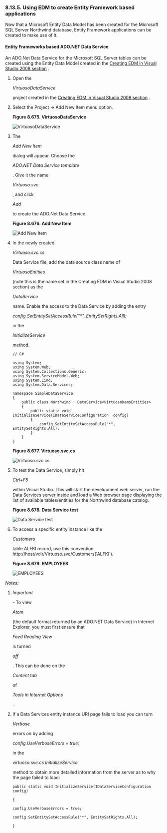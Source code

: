 <div id="vdbenginemsqlsuedm" class="section">

<div class="titlepage">

<div>

<div>

### 8.13.5. Using EDM to create Entity Framework based applications

</div>

</div>

</div>

Now that a Microsoft Entity Data Model has been created for the
Microsoft SQL Server Northwind database, Entity Framework applications
can be created to make use of it.

<div id="vdbenginemsqlsuedmentf" class="section">

<div class="titlepage">

<div>

<div>

#### Entity Frameworks based ADO.NET Data Service

</div>

</div>

</div>

An ADO.Net Data Service for the Microsoft SQL Server tables can be
created using the Entity Data Model created in the
<a href="vdbenginemsqlscrvs.html" class="link"
title="8.13.4. Creating EDM in Visual Studio 2008">Creating EDM in
Visual Studio 2008 section</a> .

<div class="orderedlist">

1.  Open the

    <span class="emphasis">*VirtuosoDataService*</span>

    project created in the
    <a href="vdbenginemsqlscrvs.html" class="link"
    title="8.13.4. Creating EDM in Visual Studio 2008">Creating EDM in
    Visual Studio 2008 section</a> .

2.  Select the Project -\> Add New Item menu option.

    <div class="figure-float">

    <div id="meinf4" class="figure">

    **Figure 8.675. VirtuosoDataService**

    <div class="figure-contents">

    <div class="mediaobject">

    ![VirtuosoDataService](images/ui/meinf4.png)

    </div>

    </div>

    </div>

      

    </div>

3.  The

    <span class="emphasis">*Add New Item*</span>

    dialog will appear. Choose the

    <span class="emphasis">*ADO.NET Data Service template*</span>

    . Give it the name

    <span class="emphasis">*Virtuoso.svc*</span>

    , and click

    <span class="emphasis">*Add*</span>

    to create the ADO.Net Data Service.

    <div class="figure-float">

    <div id="mfora2" class="figure">

    **Figure 8.676. Add New Item**

    <div class="figure-contents">

    <div class="mediaobject">

    ![Add New Item](images/ui/mfora2.png)

    </div>

    </div>

    </div>

      

    </div>

4.  In the newly created

    <span class="emphasis">*Virtuoso.svc.cs*</span>

    Data Service file, add the data source class name of

    <span class="emphasis">*VirtuosoEntities*</span>

    (note this is the name set in the Creating EDM in Visual Studio 2008
    section) as the

    <span class="emphasis">*DataService*</span>

    name. Enable the access to the Data Service by adding the entry

    <span class="emphasis">*config.SetEntitySetAccessRule("\*",
    EntitySetRights.All);*</span>

    in the

    <span class="emphasis">*InitializeService*</span>

    method.

    ``` programlisting
    // C#

    using System;
    using System.Web;
    using System.Collections.Generic;
    using System.ServiceModel.Web;
    using System.Linq;
    using System.Data.Services;

    namespace SimpleDataService
    {
        public class Northwind : DataService<VirtuosoDemoEntities>
        {
            public static void InitializeService(IDataServiceConfiguration  config)
            {
                config.SetEntitySetAccessRule("*", EntitySetRights.All);
            }
        }
    }
    ```

    <div class="figure-float">

    <div id="mfora4" class="figure">

    **Figure 8.677. Virtuoso.svc.cs**

    <div class="figure-contents">

    <div class="mediaobject">

    ![Virtuoso.svc.cs](images/ui/mfora4.png)

    </div>

    </div>

    </div>

      

    </div>

5.  To test the Data Service, simply hit

    <span class="emphasis">*Ctrl+F5*</span>

    within Visual Studio. This will start the development web server,
    run the Data Services server inside and load a Web browser page
    displaying the list of available tables/entities for the Northwind
    database catalog.

    <div class="figure-float">

    <div id="mfora3" class="figure">

    **Figure 8.678. Data Service test**

    <div class="figure-contents">

    <div class="mediaobject">

    ![Data Service test](images/ui/mfora3.png)

    </div>

    </div>

    </div>

      

    </div>

6.  To access a specific entity instance like the

    <span class="emphasis">*Customers*</span>

    table ALFKI record, use this convention
    http://host/vdir/Virtuoso.svc/Customers('ALFKI').

    <div class="figure-float">

    <div id="mfora5" class="figure">

    **Figure 8.679. EMPLOYEES**

    <div class="figure-contents">

    <div class="mediaobject">

    ![EMPLOYEES](images/ui/mfora5.png)

    </div>

    </div>

    </div>

      

    </div>

</div>

<span class="emphasis">*Notes:*</span>

<div class="orderedlist">

1.  <span class="emphasis">*Important*</span>

    \- To view

    <span class="emphasis">*Atom*</span>

    (the default format returned by an ADO.NET Data Service) in Internet
    Explorer, you must first ensure that

    <span class="emphasis">*Feed Reading View*</span>

    is turned

    <span class="emphasis">*off*</span>

    . This can be done on the

    <span class="emphasis">*Content tab*</span>

    of

    <span class="emphasis">*Tools in Internet Options*</span>

    .

2.  If a Data Services entity instance URI page fails to load you can
    turn

    <span class="emphasis">*Verbose*</span>

    errors on by adding

    <span class="emphasis">*config.UseVerboseErrors = true;*</span>

    in the

    <span class="emphasis">*virtuoso.svc.cs InitializeService*</span>

    method to obtain more detailed information from the server as to why
    the page failed to load:

    ``` programlisting
    public static void InitializeService(IDataServiceConfiguration config)

    {

    config.UseVerboseErrors = true;

    config.SetEntitySetAccessRule("*", EntitySetRights.All);

    }
    ```

</div>

</div>

</div>
